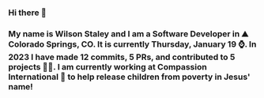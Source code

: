 ### Hi there 👋

### My name is Wilson Staley and I am a Software Developer in ⛰ Colorado Springs, CO.  It is currently Thursday, January 19 ⌚. In 2023 I have made 12 commits, 5 PRs, and contributed to 5 projects 👨‍💻. I am currently working at Compassion International 🏢 to help release children from poverty in Jesus' name!